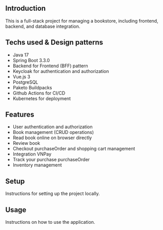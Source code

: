 ## Introduction
This is a full-stack project for managing a bookstore, including frontend, backend, and database integration.

## Techs used & Design patterns
- Java 17
- Spring Boot 3.3.0
- Backend for Frontend (BFF) pattern
- Keycloak for authentication and authorization
- Vue.js 3
- PostgreSQL
- Paketo Buildpacks
- Github Actions for CI/CD
- Kubernetes for deployment

## Features
- User authentication and authorization
- Book management (CRUD operations)
- Read book online on browser directly
- Review book
- Checkout purchaseOrder and shopping cart management
- Integration VNPay
- Track your purchase purchaseOrder
- Inventory management

## Setup
Instructions for setting up the project locally.

## Usage
Instructions on how to use the application.

